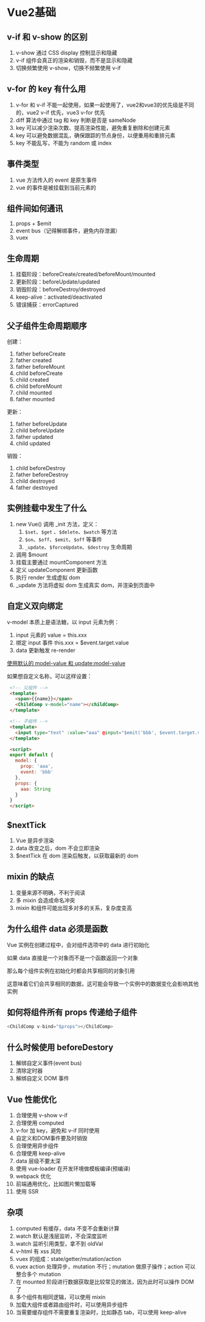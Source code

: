 # Vue2基础

## v-if 和 v-show 的区别

1. v-show 通过 CSS display 控制显示和隐藏
2. v-if 组件会真正的渲染和销毁，而不是显示和隐藏
3. 切换频繁使用 v-show，切换不频繁使用 v-if

## v-for 的 key 有什么用

1. v-for 和 v-if 不能一起使用，如果一起使用了，vue2和vue3的优先级是不同的，vue2 v-if 优先，vue3 v-for 优先
2. diff 算法中通过 tag 和 key 判断是否是 sameNode
3. key 可以减少渲染次数、提高渲染性能，避免重复删除和创建元素
4. key 可以避免数据混乱，确保跟踪的节点身份，以便重用和重排元素
5. key 不能乱写，不能为 random 或 index

## 事件类型

1. vue 方法传入的 event 是原生事件
2. vue 的事件是被挂载到当前元素的

## 组件间如何通讯

1. props + $emit
2. event bus（记得解绑事件，避免内存泄漏）
3. vuex

## 生命周期

1. 挂载阶段：beforeCreate/created/beforeMount/mounted
2. 更新阶段：beforeUpdate/updated
3. 销毁阶段：beforeDestroy/destroyed
4. keep-alive：activated/deactivated
5. 错误捕获：errorCaptured

## 父子组件生命周期顺序

创建：

1. father beforeCreate
2. father created
3. father beforeMount
4. child beforeCreate
5. child created
6. child beforeMount
7. child mounted
8. father mounted

更新：

1. father beforeUpdate
2. child beforeUpdate
3. father updated
4. child updated

销毁：

1. child beforeDestroy
2. father beforeDestroy
3. child destroyed
4. father destroyed

## 实例挂载中发生了什么

1. new Vue() 调用 _init 方法，定义：
   1. `$set`、`$get` 、`$delete`、`$watch` 等方法
   2. `$on`、`$off`、`$emit`、`$off` 等事件
   3. `_update`、`$forceUpdate`、`$destroy` 生命周期
2. 调用 $mount
3. 挂载主要通过 mountComponent 方法
4. 定义 updateComponent 更新函数
5. 执行 render 生成虚拟 dom
6. _update 方法将虚拟 dom 生成真实 dom，并渲染到页面中

## 自定义双向绑定

v-model 本质上是语法糖，以 input 元素为例：

1. input 元素的 value = this.xxx
2. 绑定 input 事件 this.xxx = $event.target.value
3. data 更新触发 re-render

[使用默认的 model-value 和 update:model-value](https://cn.vuejs.org/guide/components/v-model)

如果想自定义名称，可以这样设置：

```html
 <!-- 父组件 -->
 <template>
   <span>{{name}}</span>
   <ChildComp v-model="name"></childComp>
 </template>

 <!-- 子组件 -->
 <template>
   <input type="text" :value="aaa" @input="$emit('bbb', $event.target.value)" />
 </template>

 <script>
 export default {
   model: {
     prop: 'aaa',
     event: 'bbb'
   },
   props: {
     aaa: String
   }
 }
 </script>
```

## $nextTick

1. Vue 是异步渲染
2. data 改变之后，dom 不会立即渲染
3. $nextTick 在 dom 渲染后触发，以获取最新的 dom

## mixin 的缺点

1. 变量来源不明确，不利于阅读
2. 多 mixin 会造成命名冲突
3. mixin 和组件可能出现多对多的关系，复杂度变高

## 为什么组件 data 必须是函数

Vue 实例在创建过程中，会对组件选项中的 data 进行初始化

如果 data 直接是一个对象而不是一个函数返回一个对象

那么每个组件实例在初始化时都会共享相同的对象引用

这意味着它们会共享相同的数据，这可能会导致一个实例中的数据变化会影响其他实例

## 如何将组件所有 props 传递给子组件

```js
<ChildComp v-bind="$props"></ChildComp>
```

## 什么时候使用 beforeDestory

1. 解绑自定义事件(event bus)
2. 清除定时器
3. 解绑自定义 DOM 事件

## Vue 性能优化

1. 合理使用 v-show v-if
2. 合理使用 computed
3. v-for 加 key，避免和 v-if 同时使用
4. 自定义和DOM事件要及时销毁
5. 合理使用异步组件
6. 合理使用 keep-alive
7. data 层级不要太深
8. 使用 vue-loader 在开发环境做模板编译(预编译)
9. webpack 优化
10. 前端通用优化，比如图片懒加载等
11. 使用 SSR

## 杂项

1. computed 有缓存，data 不变不会重新计算
2. watch 默认是浅层监听，不会深度监听
3. watch 监听引用类型，拿不到 oldVal
4. v-html 有 xss 风险
5. vuex 的组成：state/getter/mutation/action
6. vuex action 处理异步，mutation 不行；mutation 做原子操作；action 可以整合多个 mutation
7. 在 mounted 阶段进行数据获取是比较常见的做法，因为此时可以操作 DOM 了
8. 多个组件有相同逻辑，可以使用 mixin
9. 加载大组件或者路由组件时，可以使用异步组件
10. 当需要缓存组件不需要重复渲染时，比如静态 tab，可以使用 keep-alive
